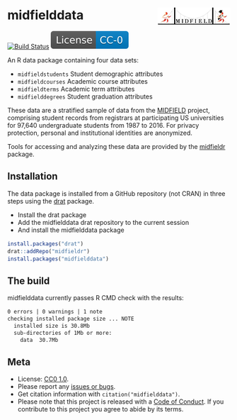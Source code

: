 
# midfielddata <a href="https://engineering.purdue.edu/MIDFIELD" target="blank"><img src="man/figures/midfieldcut.png" align="right"/></a>

[![Build
Status](https://travis-ci.org/MIDFIELDR/midfielddata.svg?branch=master)](https://travis-ci.org/MIDFIELDR/midfielddata)
[![License](man/figures/License-CC-0-blue.svg)](https://creativecommons.org/publicdomain/zero/1.0/)

An R data package containing four data sets:

  - `midfieldstudents` Student demographic attributes
  - `midfieldcourses` Academic course attributes
  - `midfieldterms` Academic term attributes
  - `midfielddegrees` Student graduation attributes

These data are a stratified sample of data from the
[MIDFIELD](https://engineering.purdue.edu/MIDFIELD) project, comprising
student records from registrars at participating US universities for
97,640 undergraduate students from 1987 to 2016. For privacy protection,
personal and institutional identities are anonymized.

Tools for accessing and analyzing these data are provided by the
[midfieldr](https://midfieldr.github.io/midfieldr) package.

## Installation

The data package is installed from a GitHub repository (not CRAN) in
three steps using the [drat](https://github.com/eddelbuettel/drat)
package.

  - Install the drat package
  - Add the midfielddata drat repository to the current session
  - And install the midfielddata package

<!-- end list -->

``` r
install.packages("drat")
drat::addRepo("midfieldr")
install.packages("midfielddata")
```

## The build

midfielddata currently passes R CMD check with the results:

    0 errors | 0 warnings | 1 note 
    checking installed package size ... NOTE
      installed size is 30.8Mb
      sub-directories of 1Mb or more:
        data  30.7Mb

## Meta

  - License:
    [CC0 1.0](https://creativecommons.org/publicdomain/zero/1.0/).
  - Please report any [issues or
    bugs](https://github.com/MIDFIELDR/midfielddata/issues).
  - Get citation information with `citation("midfielddata")`.
  - Please note that this project is released with a [Code of
    Conduct](CONDUCT.md). If you contribute to this project you agree to
    abide by its terms.
